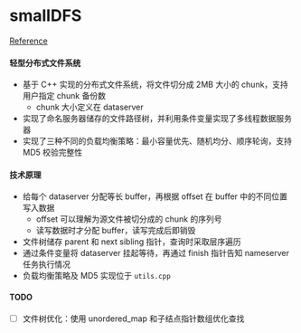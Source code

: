 # smallDFS

[Reference](https://github.com/fangpin/miniDFS/)

#### 轻型分布式文件系统

* 基于 C++ 实现的分布式文件系统，将文件切分成 2MB 大小的 chunk，支持用户指定 chunk 备份数
  * chunk 大小定义在 dataserver
* 实现了命名服务器储存的文件路径树，并利用条件变量实现了多线程数据服务器
* 实现了三种不同的负载均衡策略：最小容量优先、随机均分、顺序轮询，支持 MD5 校验完整性

#### 技术原理

* 给每个 dataserver 分配等长 buffer，再根据 offset 在 buffer 中的不同位置写入数据
  * offset 可以理解为源文件被切分成的 chunk 的序列号
  * 读写数据时才分配 buffer，读写完成后即销毁
* 文件树储存 parent 和 next sibling 指针，查询时采取层序遍历
* 通过条件变量将 dataserver 挂起等待，再通过 finish 指针告知 nameserver 任务执行情况
* 负载均衡策略及 MD5 实现位于 `utils.cpp`

#### TODO
- [ ] 文件树优化：使用 unordered_map 和子结点指针数组优化查找
